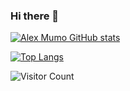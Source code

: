 ### Hi there 👋
<!--
**Alex-mumo/Alex-mumo** is a ✨ _special_ ✨ repository because its `README.md` (this file) appears on your GitHub profile.

Here are some ideas to get you started:

- 🔭 I’m currently working on Java, Kotlin, Python
- 🌱 I’m currently learning Go
- 👯 I’m looking for collaboration and opportunities on any android development project
-->

[![Alex Mumo GitHub stats](https://github-readme-stats.vercel.app/api?username=Alex-mumo&show_icons=true&theme=tokyonight)](https://github.com/Alex-mumo/github-readme-stats)

[![Top Langs](https://github-readme-stats.vercel.app/api/top-langs/?username=Alex-mumo&layout=compact&theme=tokyonight)](https://github.com/Alex-mumo/github-readme-stats)

![Visitor Count](https://profile-counter.glitch.me/{Alex-mumo}/count.svg)






